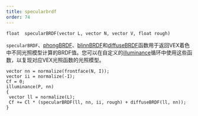```yaml
---
title: specularbrdf
order: 74
---
```


`float  specularBRDF(vector L, vector N, vector V, float rough)`

`specularBRDF`、[phongBRDF](phongBRDF.html)、[blinnBRDF](blinnBRDF.html)和[diffuseBRDF](diffuseBRDF.html)函数用于返回VEX着色中不同光照模型计算的BRDF值。您可以在自定义的[illuminance](/zh-cn/houdini-vex/shading-and-rendering/illuminance "遍历场景中所有光源，为每个光源调用光照着色器来设置Cl和L全局变量。")循环中使用这些函数，以复现对应VEX光照函数的光照模型。

```vex
vector nn = normalize(frontface(N, I));
vector ii = normalize(-I);
Cf = 0;
illuminance(P, nn)
{
 vector ll = normalize(L);
 Cf += Cl * (specularBRDF(ll, nn, ii, rough) + diffuseBRDF(ll, nn));
}
```
